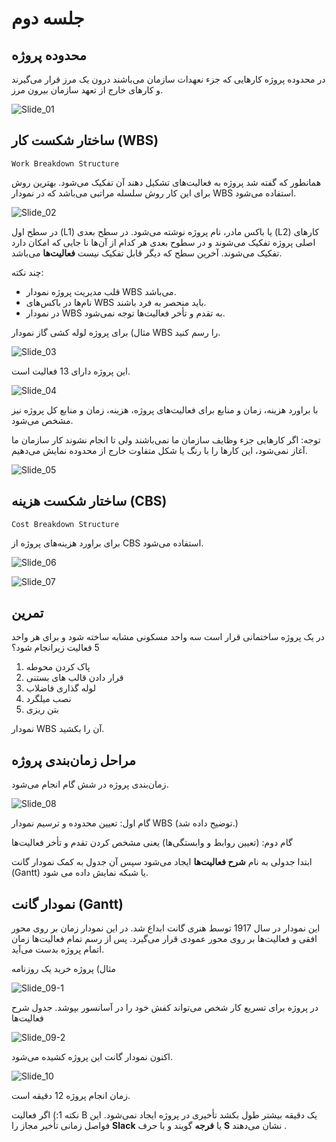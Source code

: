# جلسه دوم

## محدوده پروژه

در محدوده پروژه کارهایی که جزء نعهدات سازمان می‌باشند درون یک مرز قرار می‌گیرند و کارهای خارج از تعهد سازمان بیرون مرز.

![Slide_01](/prjctrl/images/s01.jpg)

## ساختار شکست کار (WBS)

`Work Breakdown Structure`

همانطور که گفته شد پروژه به فعالیت‌های تشکیل دهند آن تفکیک می‌شود. بهترین روش برای این کار روش سلسله مراتبی می‌باشد که در نمودار WBS استفاده می‌شود.

![Slide_02](/prjctrl/images/s02.jpg)

در سطح اول (L1) یا باکس مادر، نام پروژه نوشته می‌شود. در سطح بعدی (L2) کارهای اصلی پروژه تفکیک می‌شوند و در سطوح بعدی هر کدام از آن‌ها نا جایی که امکان دارد تفکیک می‌شوند. آخرین سطح که دیگر قابل تفکیک نیست __فعالیت‌ها__ می‌باشد.

چند نکته:

- قلب مدیریت پروژه نمودار WBS می‌باشد.
- نام‌ها در باکس‌های WBS باید منحصر به فرد باشند.
- در نمودار WBS به تقدم و تأخر فعالیت‌ها توجه نمی‌شود.

مثال) برای پروژه لوله کشی گاز نمودار WBS را رسم کنید.

![Slide_03](/prjctrl/images/s03.jpg)

این پروژه دارای 13 فعالیت است.

![Slide_04](/prjctrl/images/s04.jpg)

با براورد هزینه، زمان و منابع برای فعالیت‌های پروژه، هزینه، زمان و منابع کل پروژه نیز مشخص می‌شود.

توجه: اگر کارهایی جزء وظایف سازمان ما نمی‌باشند ولی تا انجام نشوند کار سازمان ما آغاز نمی‌شود، این کارها را با رنگ یا شکل متفاوت خارج از محدوده نمایش می‌دهیم.

![Slide_05](/prjctrl/images/s05.jpg)

## ساختار شکست هزینه (CBS)

`Cost Breakdown Structure`

برای براورد هزینه‌های پروژه از CBS استفاده می‌شود.

![Slide_06](/prjctrl/images/s06.jpg)

![Slide_07](/prjctrl/images/s07.jpg)

## تمرین

در یک پروژه ساختمانی قرار است سه واحد مسکونی مشابه ساخته شود و برای هر واحد 5 فعالیت زیرانجام
شود؟

1. پاک کردن محوطه
2. قرار دادن قالب های بستنی
3. لوله گذاری فاضلاب
4. نصب میلگرد
5. بتن ریزی

نمودار WBS آن را بکشید.

## مراحل زمان‌بندی پروژه

زمان‌بندی پروژه در شش گام انجام می‌شود.

![Slide_08](/prjctrl/images/s08.jpg)

گام اول: تعیین محدوده و ترسیم نمودار WBS (توضیح داده شد.)

گام دوم: (تعیین روابط و وابستگی‌ها) یعنی مشخص کردن تقدم و تأخر فعالیت‌ها

 ابتدا جدولی به نام __شرح فعالیت‌ها__ ایجاد می‌شود سپس آن جدول به کمک نمودار گانت (Gantt) یا شبکه نمایش داده می شود.

## نمودار گانت (Gantt)

این نمودار در سال 1917 توسط هنری گانت ابداع شد. در این نمودار زمان بر روی محور افقی و فعالیت‌ها بر روی محور عمودی قرار می‌گیرد. پس از رسم تمام فعالیت‌ها زمان اتمام پروژه بدست می‌آید.

مثال) پروژه خرید یک روزنامه

![Slide_09-1](/prjctrl/images/s09-1.jpg)

در پروژه برای تسریع کار شخص می‌تواند کفش خود را در آسانسور بپوشد.
جدول شرح فعالیت‌ها

![Slide_09-2](/prjctrl/images/s09-2.jpg)

اکنون نمودار گانت این پروژه کشیده می‌شود.

![Slide_10](/prjctrl/images/s10.jpg)

زمان انجام پروژه 12 دقیقه است.

نکته 1:) اگر فعالیت B یک دقیقه بیشتر طول بکشد تأخیری در پروژه ایجاد نمی‌شود. این فواصل زمانی تأخیر مجاز را __Slack__ یا __فرجه__ گویند و با حرف __S__  نشان می‌دهند .

<!--

نکته 2) فرحه فعالیت B  , 1 می باشد ولی فرجه سابر عالیت ها 0 می باشد یعنی مجاز به تاخیر نیستند.
S a = S c = S d = 0 
S b = 1 
نکته 4) فعالیت هایی که فرجه آنها صفر است مسیر بحرانه می باشد و. در این مثال مسیر بحرانی :
{A . C . D}
  اگر در هر یک از فعالیت ها این مسیر تاخیری ایجاد شود درکل پروژه تاخیر ایجاد می شود.


-->